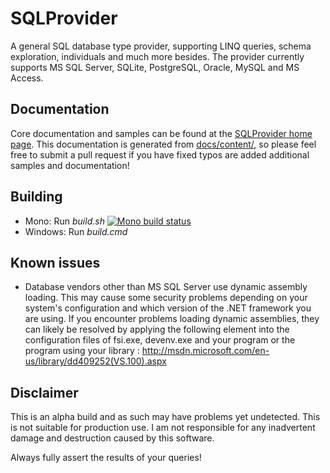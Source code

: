 # SQLProvider

A general SQL database type provider, supporting LINQ queries, schema exploration, individuals and much more besides. The provider currently supports MS SQL Server, SQLite, PostgreSQL, Oracle,  MySQL and MS Access.

## Documentation

Core documentation and samples can be found at the [SQLProvider home page](http://fsprojects.github.io/SQLProvider/). This documentation is generated from [docs/content/](https://github.com/fsprojects/SQLProvider/tree/master/docs/content), so please feel free to submit a pull request if you have fixed typos are added additional samples and documentation!

## Building

* Mono: Run *build.sh*  [![Mono build status](https://travis-ci.org/fsprojects/SQLProvider.png)](https://travis-ci.org/fsprojects/SQLProvider)
* Windows: Run *build.cmd* 

## Known issues

- Database vendors other than MS SQL Server use dynamic assembly loading.  This may cause some security problems depending on your system's configuration and which version of the .NET framework you are using.  If you encounter problems loading dynamic assemblies, they can likely be resolved by applying the following element into the configuration files of  fsi.exe, devenv.exe and your program or the program using your library : http://msdn.microsoft.com/en-us/library/dd409252(VS.100).aspx

## Disclaimer

This is an alpha build and as such may have problems yet undetected. This is not suitable for production use.  I am not responsible for any inadvertent damage and destruction caused by this software. 

Always fully assert the results of your queries!